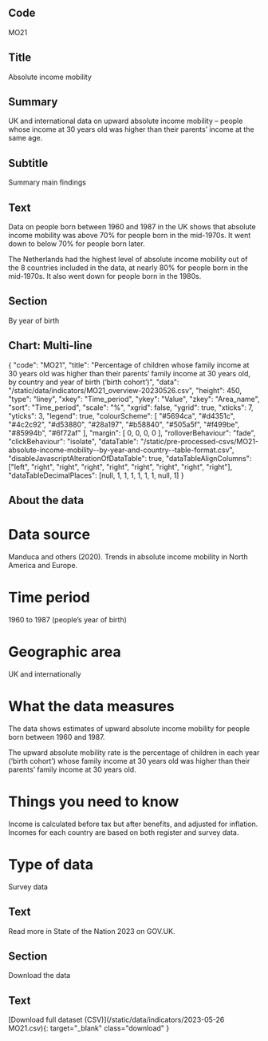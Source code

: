 ## Code
MO21

## Title
Absolute income mobility

## Summary
UK and international data on upward absolute income mobility – people whose income at 30 years old was higher than their parents’ income at the same age.

## Subtitle
Summary main findings

## Text
Data on people born between 1960 and 1987 in the UK shows that absolute income mobility was above 70% for people born in the mid-1970s. It went down to below 70% for people born later.

The Netherlands had the highest level of absolute income mobility out of the 8 countries included in the data, at nearly 80% for people born in the mid-1970s. It also went down for people born in the 1980s.

## Section
By year of birth

## Chart: Multi-line
{
    "code": "MO21",
    "title": "Percentage of children whose family income at 30 years old was higher than their parents’ family income at 30 years old, by country and year of birth (‘birth cohort’)",
    "data": "/static/data/indicators/MO21_overview-20230526.csv",
    "height": 450,
    "type": "liney",
    "xkey": "Time_period",
    "ykey": "Value",
    "zkey": "Area_name",
    "sort": "Time_period",
    "scale": "%",
    "xgrid": false,
    "ygrid": true,
    "xticks": 7,
    "yticks": 3,
    "legend": true,
    "colourScheme": [ "#5694ca", "#d4351c", "#4c2c92", "#d53880", "#28a197", "#b58840", "#505a5f", "#f499be", "#85994b", "#6f72af" ],
    "margin": [ 0, 0, 0, 0 ],
    "rolloverBehaviour": "fade",
    "clickBehaviour": "isolate",
    "dataTable": "/static/pre-processed-csvs/MO21-absolute-income-mobility--by-year-and-country--table-format.csv",
    "disableJavascriptAlterationOfDataTable": true,
    "dataTableAlignColumns": ["left", "right", "right", "right", "right", "right", "right", "right", "right"],
    "dataTableDecimalPlaces": [null, 1, 1, 1, 1, 1, 1, null, 1]
}

## About the data
# Data source
Manduca and others (2020). Trends in absolute income mobility in North America and Europe.

# Time period
1960 to 1987 (people’s year of birth)

# Geographic area
UK and internationally

# What the data measures
The data shows estimates of upward absolute income mobility for people born between 1960 and 1987.

The upward absolute mobility rate is the percentage of children in each year (‘birth cohort’) whose family income at 30 years old was higher than their parents’ family income at 30 years old.

# Things you need to know
Income is calculated before tax but after benefits, and adjusted for inflation. Incomes for each country are based on both register and survey data.

# Type of data
Survey data

## Text
Read more in State of the Nation 2023 on GOV.UK.

## Section
Download the data

## Text
[Download full dataset (CSV)](/static/data/indicators/2023-05-26 MO21.csv){: target="_blank" class="download" }
